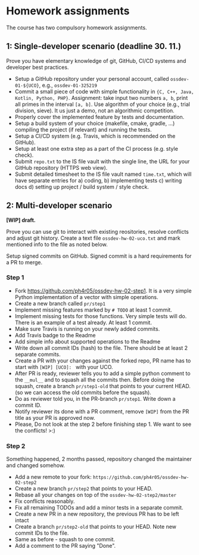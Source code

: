 # Homework assignments

The course has two compulsory homework assignments.

## 1: Single-developer scenario (deadline 30. 11.)

Prove you have elementary knowledge of git, GitHub, CI/CD systems and developer best practices.

* Setup a GitHub repository under your personal account, called `ossdev-01-${UCO}`, e.g., `ossdev-01-325219`
* Commit a small piece of code with simple functionality in `{C, C++, Java, Kotlin, Python, PHP}`. Assignment: take input two numbers `a, b`, print all primes in the interval `[a, b]`. Use algorithm of your choice (e.g., trial division, sieve). It us just a demo, not an algorithmic competition.
* Properly cover the implemented feature by tests and documentation.
* Setup a build system of your choice (makefile, cmake, gradle, ...) compiling the project (if relevant) and running the tests.
* Setup a CI/CD system (e.g. Travis, which is recommended on the GitHub).
* Setup at least one extra step as a part of the CI process (e.g. style check).
* Submit `repo.txt` to the IS file vault with the single line, the URL for your GitHub repository (HTTPS web view).
* Submit detailed timesheet to the IS file vault named `time.txt`, which will have separate entries for a) coding, b) implementing tests c) writing docs d) setting up project / build system / style check. 
  
## 2: Multi-developer scenario

**[WIP] draft.**

Prove you can use git to interact with existing reositories, resolve conflicts and adjust git history.
Create a text file `ossdev-hw-02-uco.txt` and mark mentioned info to the file as noted below.

Setup signed commits on GitHub. Signed commit is a hard requirements for a PR to merge.

### Step 1
- Fork https://github.com/ph4r05/ossdev-hw-02-step1. It is a very simple Python implementation of a vector with simple operations.
- Create a new branch called `pr/step1`
- Implement missing features marked by `# TODO` at least 1 commit.
- Implement missing tests for those functions. Very simple tests will do. There is an example of a test already. At least 1 commit.
- Make sure Travis is running on your newly added commits.
- Add Travis badge to the Readme
- Add simple info about supported operations to the Readme
- Write down all commit IDs (hash) to the file. There should be at least 2 separate commits.
- Create a PR with your changes against the forked repo, PR name has to start with `[WIP] [UCO]: ` with your UCO.
- After PR is ready, reviewer tells you to add a simple python comment to the `__mul__` and to squash all the commits then. 
Before doing the squash, create a branch `pr/step1-old` that points to your current HEAD. (so we can access the old commits before the squash).
- Do as reviewer told you, in the PR-branch `pr/step1`. Write down a commit ID.
- Notify reviewer its done with a PR comment, remove `[WIP]` from the PR title as your PR is approved now.
- Please, Do not look at the step 2 before finishing step 1. We want to see the conflicts! >:) 

### Step 2
Something happened, 2 months passed, repository changed the maintainer and changed somehow.

- Add a new remote to your fork: `https://github.com/ph4r05/ossdev-hw-02-step2`
- Create a new branch `pr/step2` that points to your HEAD.
- Rebase all your changes on top of the `ossdev-hw-02-step2/master`
- Fix conflicts reasonably.
- Fix all remaining TODOs and add a minor tests in a separate commit.
- Create a new PR in a new repository, the previous PR has to be left intact
- Create a branch `pr/step2-old` that points to your HEAD. Note new commit IDs to the file.
- Same as before - squash to one commit.
- Add a comment to the PR saying "Done".
